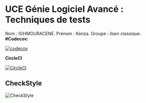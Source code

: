 # UCE Génie Logiciel Avancé : Techniques de tests

Nom : IGHMOURACENE.
Prénom : Kenza.
Groupe : ilsen classique.
**#Codecov:**

[![codecov](https://codecov.io/gh/Kenza-ighmouracene/ceri-m1-techniques-de-test/graph/badge.svg?token=F5FBTAH0JP)](https://codecov.io/gh/Kenza-ighmouracene/ceri-m1-techniques-de-test)

**CircleCI**

[![CircleCI](https://dl.circleci.com/status-badge/img/gh/Kenza-ighmouracene/ceri-m1-techniques-de-test/tree/master.svg?style=svg)](https://dl.circleci.com/status-badge/redirect/gh/Kenza-ighmouracene/ceri-m1-techniques-de-test/tree/master)



## CheckStyle
![CheckStyle](target/site/badges/checkstyle-result.svg)
